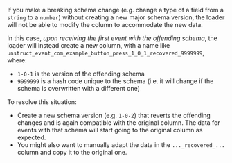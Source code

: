 If you make a breaking schema change (e.g. change a type of a field from a `string` to a `number`) without creating a new major schema version, the loader will not be able to modify the column to accommodate the new data.

In this case, _upon receiving the first event with the offending schema_, the loader will instead create a new column, with a name like `unstruct_event_com_example_button_press_1_0_1_recovered_9999999`, where:
* `1-0-1` is the version of the offending schema
* `9999999` is a hash code unique to the schema (i.e. it will change if the schema is overwritten with a different one)

To resolve this situation:
* Create a new schema version (e.g. `1-0-2`) that reverts the offending changes and is again compatible with the original column. The data for events with that schema will start going to the original column as expected.
* You might also want to manually adapt the data in the `..._recovered_...` column and copy it to the original one.

